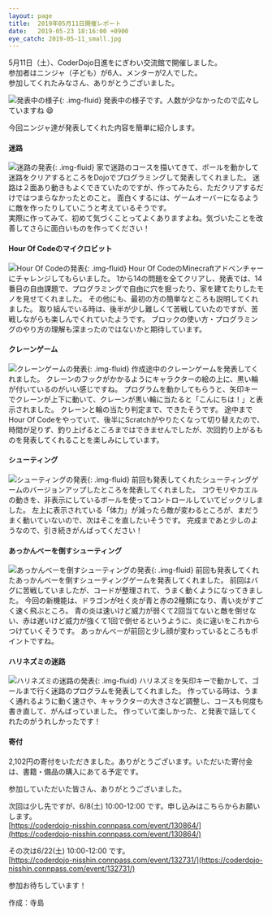 ```yaml
---
layout: page
title:  2019年05月11日開催レポート
date:   2019-05-23 18:16:00 +0900
eye_catch: 2019-05-11_small.jpg
---
```


5月11日（土）、CoderDojo日進をにぎわい交流館で開催しました。<br/>
参加者はニンジャ（子ども）が6人、メンターが2人でした。<br/>
参加してくれたみなさん、ありがとうございました。


![発表中の様子](/assets/img/2019-05-11_0.jpg){: .img-fluid}
発表中の様子です。人数が少なかったので広々していますね :smile:

今回ニンジャ達が発表してくれた内容を簡単に紹介します。

#### 迷路
![迷路の発表](/assets/img/2019-05-11_1.jpg){: .img-fluid}
家で迷路のコースを描いてきて、ボールを動かして迷路をクリアするところをDojoでプログラミングして発表してくれました。
迷路は２面あり動きもよくできていたのですが、作ってみたら、ただクリアするだけではつまらなかったとのこと。
面白くするには、ゲームオーバーになるように敵を作ったりしていこうと考えているそうです。<br/>
実際に作ってみて、初めて気づくことってよくありますよね。気づいたことを改善してさらに面白いものを作ってください！

#### Hour Of Codeのマイクロビット
![Hour Of Codeの発表](/assets/img/2019-05-11_2.jpg){: .img-fluid}
Hour Of CodeのMinecraftアドベンチャーにチャレンジしてもらいました。
1から14の問題を全てクリアし、発表では、14番目の自由課題で、プログラミングで自由に穴を掘ったり、家を建てたりしたモノを見せてくれました。
その他にも、最初の方の簡単なところも説明してくれました。
取り組んでいる時は、後半が少し難しくて苦戦していたのですが、苦戦しながらも楽しんでくれていたようです。
ブロックの使い方・プログラミングのやり方の理解も深まったのではないかと期待しています。

#### クレーンゲーム
![クレーンゲームの発表](/assets/img/2019-05-11_3.jpg){: .img-fluid}
作成途中のクレーンゲームを発表してくれました。
クレーンのフックがかかるようにキャラクターの絵の上に、黒い輪が付いているのがいい感じですね。
プログラムを動かしてもらうと、矢印キーでクレーンが上下に動いて、クレーンが黒い輪に当たると「こんにちは！」と表示されました。
クレーンと輪の当たり判定まで、できたそうです。
途中までHour Of Codeをやっていて、後半にScratchがやりたくなって切り替えたので、時間が足りず、釣り上げるところまではできませんでしたが、次回釣り上がるものを発表してくれることを楽しみにしています。

#### シューティング
![シューティングの発表](/assets/img/2019-05-11_4.jpg){: .img-fluid}
前回も発表してくれたシューティングゲームのバージョンアップしたところを発表してくれました。
コウモリやカエルの動きを、非表示にしているボールを使ってコントロールしていてビックリしました。
左上に表示されている「体力」が減ったら敵が変わるところが、まだうまく動いていないので、次はそこを直したいそうです。
完成まであと少しのようなので、引き続きがんばってください！

#### あっかんべーを倒すシューティング
![あっかんべーを倒すシューティングの発表](/assets/img/2019-05-11_5.jpg){: .img-fluid}
前回も発表してくれたあっかんべーを倒すシューティングゲームを発表してくれました。
前回はバグに苦戦していましたが、コードが整理されて、うまく動くようになってきました。
今回の新機能は、ドラゴンが吐く炎が青と赤の2種類になり、青い炎がすごく速く飛ぶところ。
青の炎は速いけど威力が弱くて2回当てないと敵を倒せない、赤は遅いけど威力が強くて1回で倒せるというように、炎に違いをこれからつけていくそうです。
あっかんべーが前回と少し顔が変わっているところもポイントですね。

#### ハリネズミの迷路
![ハリネズミの迷路の発表](/assets/img/2019-05-11_6.jpg){: .img-fluid}
ハリネズミを矢印キーで動かして、ゴールまで行く迷路のプログラムを発表してくれました。
作っている時は、うまく通れるように動く速さや、キャラクターの大きさなど調整し、コースも何度も書き直して、がんばっていました。
作っていて楽しかった、と発表で話してくれたのがうれしかったです！

#### 寄付
2,102円の寄付をいただきました。ありがとうございます。いただいた寄付金は、書籍・備品の購入にあてる予定です。

参加していただいた皆さん、ありがとうございました。

次回は少し先ですが、6/8(土) 10:00-12:00 です。申し込みはこちらからお願いします。<br />
[https://coderdojo-nisshin.connpass.com/event/130864/](https://coderdojo-nisshin.connpass.com/event/130864/)<br />

その次は6/22(土) 10:00-12:00 です。<br />
[https://coderdojo-nisshin.connpass.com/event/132731/](https://coderdojo-nisshin.connpass.com/event/132731/)<br />

参加お待ちしています！

作成：寺島

